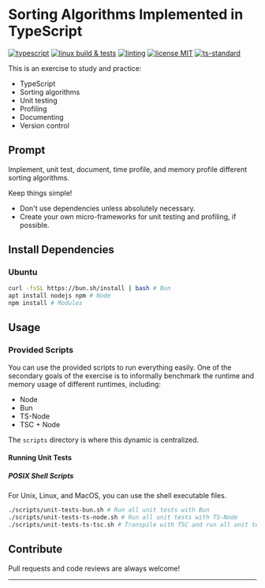 # Sorting Algorithms Implemented in TypeScript

[![typescript][2]][3]
[![linux build & tests][0]][1]
[![linting][4]][5]
[![license MIT][6]][7]
[![ts-standard][8]][9]

This is an exercise to study and practice:

- TypeScript
- Sorting algorithms
- Unit testing
- Profiling
- Documenting
- Version control

## Prompt

Implement, unit test, document, time profile, and memory profile different sorting 
algorithms.

Keep things simple!

- Don't use dependencies unless absolutely necessary.
- Create your own micro-frameworks for unit testing and profiling, if possible.

## Install Dependencies

### Ubuntu

```bash
curl -fsSL https://bun.sh/install | bash # Bun
apt install nodejs npm # Node
npm install # Modules
```

## Usage

### Provided Scripts

You can use the provided scripts to run everything easily. One of the secondary goals 
of the exercise is to informally benchmark the runtime and memory usage of different 
runtimes, including:

- Node
- Bun
- TS-Node
- TSC + Node

The `scripts` directory is where this dynamic is centralized.

#### Running Unit Tests

##### POSIX Shell Scripts

For Unix, Linux, and MacOS, you can use the shell executable files.

```bash
./scripts/unit-tests-bun.sh # Run all unit tests with Bun
./scripts/unit-tests-ts-node.sh # Run all unit tests with TS-Node
./scripts/unit-tests-ts-tsc.sh # Transpile with TSC and run all unit tests with Node
```

## Contribute

Pull requests and code reviews are always welcome!

---

[0]: https://github.com/JCPedroza/sorting-algorithms-ts/actions/workflows/linux.yml/badge.svg
[1]: https://github.com/JCPedroza/sorting-algorithms-ts/actions/workflows/linux.yml
[2]: https://img.shields.io/badge/typescript-%23007ACC.svg?style=for-the-badge&logo=typescript&logoColor=white
[3]: https://github.com/microsoft/TypeScript
[4]: https://github.com/JCPedroza/algorithms-and-data-structures-ts/actions/workflows/lint.yml/badge.svg
[5]: https://github.com/JCPedroza/algorithms-and-data-structures-ts/actions/workflows/lint.yml
[6]: https://badgen.net/github/license/JCPedroza/algorithms-and-data-structures-ts
[7]: https://opensource.org/licenses/MIT
[8]: https://badgen.net/badge/style/ts-standard/blue?icon=typescript
[9]: https://github.com/standard/ts-standard
